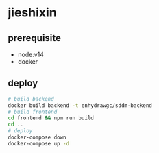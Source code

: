 # jieshixin

## prerequisite
- node:v14
- docker


## deploy
```bash
# build backend
docker build backend -t enhydrawgc/sddm-backend
# build frontend
cd frontend && npm run build
cd ..
# deploy
docker-compose down
docker-compose up -d
```